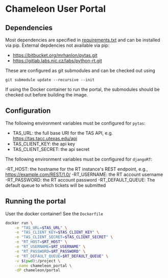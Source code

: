 # Chameleon User Portal

## Dependencies

Most dependencies are specified in [requirements.txt](requirements.txt) and can
be installed via pip. External depdencies not available via pip:

- https://bitbucket.org/mrhanlon/pytas.git
- https://gitlab.labs.nic.cz/labs/python-rt.git

These are configured as git submodules and can be checked out using

```
git submodule update --recursive --init
```

If using the Docker container to run the portal, the submodules should be
checked out before building the image.

## Configuration

The following environment variables must be configured for `pytas`:

- TAS_URL: the full base URI for the TAS API, e.g. https://tas.tacc.utexas.edu/api
- TAS_CLIENT_KEY: the api key
- TAS_CLIENT_SECRET: the api secret

The following environment variables must be configured for `djangoRT`:

-RT_HOST: the hostname for the RT instance's REST endpoint, e.g., https://example.com/REST/1.0/
-RT_USERNAME: the RT account username
-RT_PASSWORD: the RT account password
-RT_DEFAULT_QUEUE: The default queue to which tickets will be submitted

## Running the portal

User the docker container! See the `Dockerfile`

```bash
docker run \
    -e "TAS_URL=$TAS_URL" \
    -e "TAS_CLIENT_KEY=$TAS_CLIENT_KEY" \
    -e "TAS_CLIENT_SECRET=$TAS_CLIENT_SECRET" \
    -e "RT_HOST=$RT_HOST" \
    -e "RT_USERNAME=$RT_USERNAME" \
    -e "RT_PASSWORD=$RT_PASSWORD" \
    -e "RT_DEFAULT_QUEUE=$RT_DEFAULT_QUEUE" \
    -v $(pwd):/project \
    --name chameleon_portal \
    -dP chameleon/portal
```
